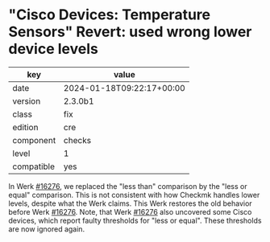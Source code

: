 [//]: # (werk v2)
# "Cisco Devices: Temperature Sensors" Revert: used wrong lower device levels

key        | value
---------- | ---
date       | 2024-01-18T09:22:17+00:00
version    | 2.3.0b1
class      | fix
edition    | cre
component  | checks
level      | 1
compatible | yes

In Werk [#16276](https://checkmk.com/werk/16276), we replaced the "less than" comparison by the
"less or equal" comparison.  This is not consistent with how Checkmk handles lower levels, despite
what the Werk claims.  This Werk restores the old behavior before Werk
[#16276](https://checkmk.com/werk/16276). Note, that Werk [#16276](https://checkmk.com/werk/16276)
also uncovered some Cisco devices, which report faulty thresholds for "less or equal". These
thresholds are now ignored again.
